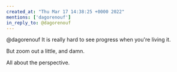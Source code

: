 ```yaml
---
created_at: "Thu Mar 17 14:38:25 +0000 2022"
mentions: ['dagorenouf']
in_reply_to: @dagorenouf
---
```


@dagorenouf It is really hard to see progress when you're living it.

But zoom out a little, and damn. 

All about the perspective.